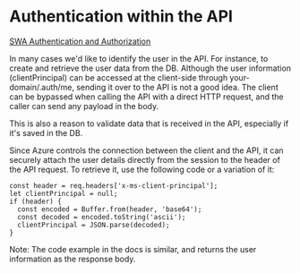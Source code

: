 # Authentication within the API

[SWA Authentication and Authorization](https://docs.microsoft.com/azure/static-web-apps/authentication-authorization?WT.mc_id=javascript-35337-shjacobs)

In many cases we'd like to identify the user in the API. For instance, to create and retrieve the user data from the DB. Although the user information \(clientPrincipal\) can be accessed at the client-side through your-domain/.auth/me, sending it over to the API is not a good idea. The client can be bypassed when calling the API with a direct HTTP request, and the caller can send any payload in the body.  

This is also a reason to validate data that is received in the API, especially if it's saved in the DB.  

Since Azure controls the connection between the client and the API, it can securely attach the user details directly from the session to the header of the API request. To retrieve it, use the following code or a variation of it:

```text
const header = req.headers['x-ms-client-principal'];
let clientPrincipal = null;
if (header) {​​​​​
  const encoded = Buffer.from(header, 'base64');
  const decoded = encoded.toString('ascii');
  clientPrincipal = JSON.parse(decoded);
}​​​​​
```

 Note: The code example in the docs is similar, and returns the user information as the response body.

